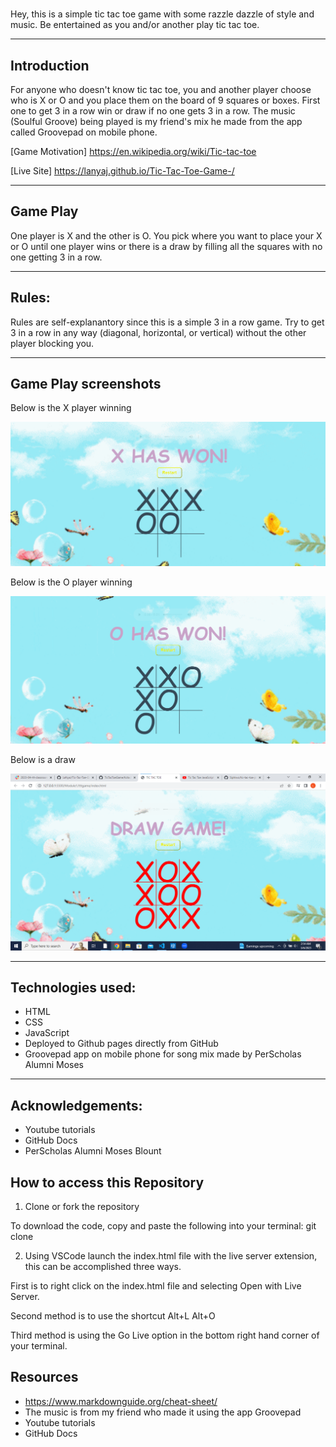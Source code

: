 # 

Hey, this is a simple tic tac toe game with some razzle dazzle of style and music. Be entertained as you and/or another play tic tac toe.

- - - 

## Introduction

For anyone who doesn't know tic tac toe, you and another player choose who is X or O and you place them on the board of 9 squares or boxes. First one to get 3 in a row win or draw if no one gets 3 in a row. 
The music (Soulful Groove) being played is my friend's mix he made from the app called Groovepad on mobile phone.

[Game Motivation] https://en.wikipedia.org/wiki/Tic-tac-toe

[Live Site] https://lanyaj.github.io/Tic-Tac-Toe-Game-/

- - - 

## Game Play

One player is X and the other is O. You pick where you want to place your X or O until one player wins or there is a draw by filling all the squares with no one getting 3 in a row.
- - - 

## Rules:

Rules are self-explanantory since this is a simple 3 in a row game. Try to get 3 in a row in any way (diagonal, horizontal, or vertical) without the other player blocking you.

- - -

## Game Play screenshots

Below is the X player winning

![](./XWon.png)

Below is the O player winning

![](./Owon.png)

Below is a draw

![](./drawGame.png)

- - - 

## Technologies used:
- HTML
- CSS
- JavaScript
- Deployed to Github pages directly from GitHub
- Groovepad app on mobile phone for song mix made by PerScholas Alumni Moses

- - - 

## Acknowledgements:
- Youtube tutorials
- GitHub Docs
- PerScholas Alumni Moses Blount

## How to access this Repository

1. Clone or fork the repository

To download the code, copy and paste the following into your terminal:
git clone 


2. Using VSCode launch the index.html file with the live server extension, this can be accomplished three ways. 

First is to right click on the index.html file and selecting Open with Live Server.


Second method is to use the shortcut Alt+L Alt+O


Third method is using the Go Live option in the bottom right hand corner of your terminal.


## Resources

- https://www.markdownguide.org/cheat-sheet/
- The music is from my friend who made it using the app Groovepad 
- Youtube tutorials
- GitHub Docs
